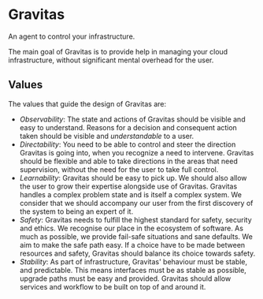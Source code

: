 # Gravitas

An agent to control your infrastructure.

The main goal of Gravitas is to provide help in managing your cloud infrastructure, without significant mental overhead for the user.

## Values

The values that guide the design of Gravitas are:

- *Observability*: The state and actions of Gravitas should be visible and easy to understand. Reasons for a decision and consequent action taken should be visible and *understandable* to a user.
- *Directability*: You need to be able to control and steer the direction Gravitas is going into, when you recognize a need to intervene. Gravitas should be flexible and able to take directions in the areas that need supervision, without the need for the user to take full control.  
- *Learnability*: Gravitas should be easy to pick up. We should also allow the user to grow their expertise alongside use of Gravitas. Gravitas handles a complex problem state and is itself a complex system. We consider that we should accompany our user from the first discovery of the system to being an expert of it.
- *Safety*: Gravitas needs to fulfill the highest standard for safety, security and ethics. We recognise our place in the ecosystem of software. As much as possible, we provide fail-safe situations and sane defaults. We aim to make the safe path easy. If a choice have to be made between resources and safety, Gravitas should balance its choice towards safety.
- *Stability*: As part of infrastructure, Gravitas' behaviour must be stable, and predictable. This means interfaces must be as stable as possible, upgrade paths must be easy and provided. Gravitas should allow services and workflow to be built on top of and around it.
